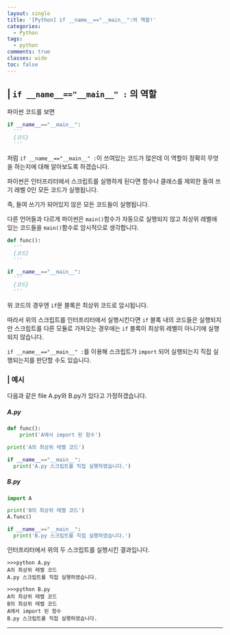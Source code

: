 ```yaml
---
layout: single
title: '[Python] if __name__=="__main__":의 역할!'
categories:
  - Python
tags:
  - python
comments: true  
classes: wide
toc: false
---
```

## | `if __name__=="__main__" :` 의 역할

파이썬 코드를 보면
```python
if __name__=="__main__":
  '''
  {코드}
  '''
```
처럼 `if __name__=="__main__" :`이 쓰여있는 코드가 많은데 이 역할이 정확히 무엇을 하는지에 대해 알아보도록 하겠습니다.

파이썬은 인터프리터에서 스크립트를 실행하게 된다면 함수나 클래스를 제외한 들여 쓰기 레벨 0인 모든 코드가 실행됩니다.

즉, 들여 쓰기가 되어있지 않은 모든 코드들이 실행됩니다.

다른 언어들과 다르게 파이썬은 `main()`함수가 자동으로 실행되지 않고 최상위 레벨에 있는 코드들을 `main()`함수로 암시적으로 생각합니다.

```python
def func():
  '''
  {코드}
  '''

if __name__=="__main__":
  '''
  {코드}
  '''
```
위 코드의 경우엔 `if`문 블록은 최상위 코드로 암시됩니다.

따라서 위의 스크립트를 인터프리터에서 실행시킨다면 `if` 블록 내의 코드들은 실행되지만 스크립트를 다른 모듈로 가져오는 경우에는 `if` 블록이 최상위 레벨이 아니기에 실행되지 않습니다.

`if __name__=="__main__" :`를 이용해 스크립트가 `import` 되어 실행되는지 직접 실행되는지를 판단할 수도 있습니다.

### | 예시

다음과 같은 file A.py와 B.py가 있다고 가정하겠습니다.
##### A.py
```python
def func():
    print('A에서 import 된 함수')

print('A의 최상위 레벨 코드')

if __name__=="__main__":
  print('A.py 스크립트를 직접 실행하였습니다.')

```

##### B.py
```python
import A

print('B의 최상위 레벨 코드')
A.func()

if __name__=="__main__":
  print('B.py 스크립트를 직접 실행하였습니다.')

```
인터프리터에서 위의 두 스크립트를 실행시킨 결과입니다.
```
>>>python A.py
A의 최상위 레벨 코드
A.py 스크립트를 직접 실행하였습니다.

>>>python B.py
A의 최상위 레벨 코드
B의 최상위 레벨 코드
A에서 import 된 함수
B.py 스크립트를 직접 실행하였습니다.

```
---

